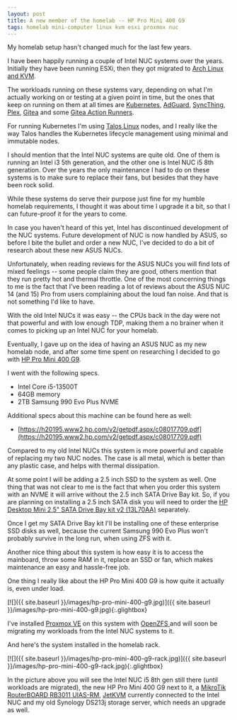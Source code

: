 ```yaml
---
layout: post
title: A new member of the homelab -- HP Pro Mini 400 G9
tags: homelab mini-computer linux kvm esxi proxmox nuc
---
```

My homelab setup hasn't changed much for the last few years.

I have been happily running a couple of Intel NUC systems over the
years. Initially they have been running ESXi, then they got migrated to [Arch
Linux and KVM](https://wiki.archlinux.org/title/KVM).

The workloads running on these systems vary, depending on what I'm actually
working on or testing at a given point in time, but the ones that keep on
running on them at all times are
[Kubernetes](https://kubernetes.io/docs/tasks/configure-pod-container/configure-service-account/#service-account-issuer-discovery),
[AdGuard](https://adguard.com/en/welcome.html),
[SyncThing](https://syncthing.net/),
[Plex](https://wiki.archlinux.org/title/Plex), [Gitea](https://about.gitea.com/)
and some [Gitea Action
Runners](https://docs.gitea.com/usage/actions/act-runner).

For running Kubernetes I'm using [Talos Linux](https://www.talos.dev/) nodes,
and I really like the way Talos handles the Kubernetes lifecycle management
using minimal and immutable nodes.

I should mention that the Intel NUC systems are quite old. One of them is
running an Intel i3 5th generation, and the other one is Intel NUC i5 8th
generation. Over the years the only maintenance I had to do on these systems is
to make sure to replace their fans, but besides that they have been rock solid.

While these systems do serve their purpose just fine for my humble homelab
requirements, I thought it was about time I upgrade it a bit, so that I can
future-proof it for the years to come.

In case you haven't heard of this yet, Intel has discontinued development of the
NUC systems. Future development of NUC is now handled by ASUS, so before I bite
the bullet and order a new NUC, I've decided to do a bit of research about these
new ASUS NUCs.

Unfortunately, when reading reviews for the ASUS NUCs you will find lots of
mixed feelings -- some people claim they are good, others mention that they run
pretty hot and thermal throttle. One of the most concerning things to me is the
fact that I've been reading a lot of reviews about the ASUS NUC 14 (and 15) Pro
from users complaining about the loud fan noise. And that is not something I'd
like to have.

With the old Intel NUCs it was easy -- the CPUs back in the day were not that
powerful and with low enough TDP, making them a no brainer when it comes to
picking up an Intel NUC for your homelab.

Eventually, I gave up on the idea of having an ASUS NUC as my new homelab node,
and after some time spent on researching I decided to go with [HP Pro Mini 400
G9](https://www.hp.com/us-en/shop/mdp/prodesk-400-mini).

I went with the following specs.

- Intel Core i5-13500T
- 64GB memory
- 2TB Samsung 990 Evo Plus NVME

Additional specs about this machine can be found here as well:

- [https://h20195.www2.hp.com/v2/getpdf.aspx/c08017709.pdf](https://h20195.www2.hp.com/v2/getpdf.aspx/c08017709.pdf)

Compared to my old Intel NUCs this system is more powerful and capable of
replacing my two NUC nodes. The case is all metal, which is better than any
plastic case, and helps with thermal dissipation.

At some point I will be adding a 2.5 inch SSD to the system as well. One thing
that was not clear to me is the fact that when you order this system with an
NVME it will arrive without the 2.5 inch SATA Drive Bay kit. So, if you are
planning on installing a 2.5 inch SATA disk you will need to order the [HP
Desktop Mini 2.5" SATA Drive Bay kit v2
(13L70AA)](https://www.hp.com/ie-en/products/accessories/product-details/38000177)
separately.

Once I get my SATA Drive Bay kit I'll be installing one of these enterprise SSD
disks as well, because the current Samsung 990 Evo Plus won't probably survive
in the long run, when using ZFS with it.

Another nice thing about this system is how easy it is to access the mainboard,
throw some RAM in it, replace an SSD or fan, which makes maintenance an easy and
hassle-free job.

One thing I really like about the HP Pro Mini 400 G9 is how quite it actually
is, even under load.

[![]({{ site.baseurl }}/images/hp-pro-mini-400-g9.jpg)]({{ site.baseurl }}/images/hp-pro-mini-400-g9.jpg){:.glightbox}

I've installed [Proxmox VE](https://www.proxmox.com/en/) on this system with
[OpenZFS ](https://openzfs.org/wiki/Main_Page) and will soon be migrating my
workloads from the Intel NUC systems to it.

And here's the system installed in the homelab rack.

[![]({{ site.baseurl }}/images/hp-pro-mini-400-g9-rack.jpg)]({{ site.baseurl }}/images/hp-pro-mini-400-g9-rack.jpg){:.glightbox}

In the picture above you will see the Intel NUC i5 8th gen still there (until
workloads are migrated), the new HP Pro Mini 400 G9 next to it, a [MikroTik
RouterBOARD RB3011
UIAS-RM](https://mikrotik.com/products/compare/RB3011UiAS-RM),
[JetKVM](https://jetkvm.com/) currently connected to the Intel NUC and my old
Synology DS213j storage server, which needs an upgrade as well.
